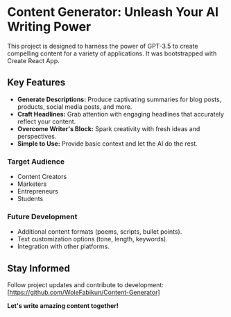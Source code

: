 # Content Generator: Unleash Your AI Writing Power

This project is designed to harness the power of GPT-3.5 to create compelling content for a variety of applications. It was bootstrapped with Create React App.

## Key Features

- **Generate Descriptions:** Produce captivating summaries for blog posts, products, social media posts, and more.
- **Craft Headlines:** Grab attention with engaging headlines that accurately reflect your content.
- **Overcome Writer's Block:** Spark creativity with fresh ideas and perspectives.
- **Simple to Use:** Provide  basic context and let the AI do the rest.


### Target Audience

- Content Creators
- Marketers
- Entrepreneurs
- Students

### Future Development

- Additional content formats (poems, scripts, bullet points).
- Text customization options (tone, length, keywords).
- Integration with other platforms.

## Stay Informed

Follow project updates and contribute to development: [https://github.com/WoleFabikun/Content-Generator]


**Let's write amazing content together!**